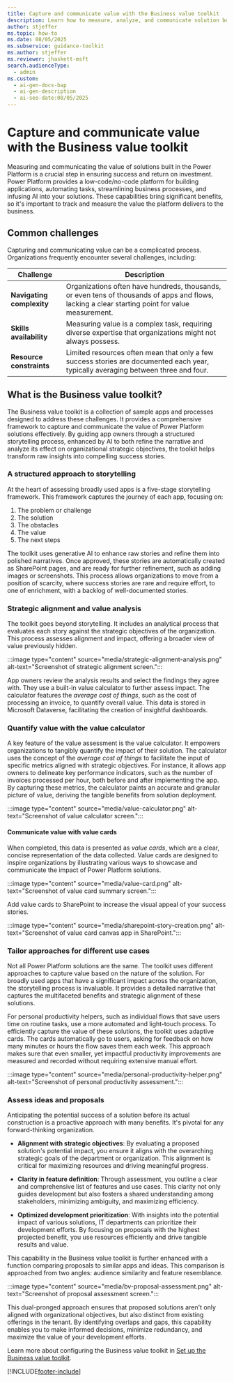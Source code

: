 ```yaml
---
title: Capture and communicate value with the Business value toolkit
description: Learn how to measure, analyze, and communicate solution benefits with the Business value toolkit to ensure success and return on investment.
author: stjeffer
ms.topic: how-to
ms.date: 08/05/2025
ms.subservice: guidance-toolkit
ms.author: stjeffer
ms.reviewer: jhaskett-msft
search.audienceType:
  - admin
ms.custom:
  - ai-gen-docs-bap
  - ai-gen-description
  - ai-seo-date:08/05/2025
---
```


# Capture and communicate value with the Business value toolkit

Measuring and communicating the value of solutions built in the Power Platform is a crucial step in ensuring success and return on investment. Power Platform provides a low-code/no-code platform for building applications, automating tasks, streamlining business processes, and infusing AI into your solutions. These capabilities bring significant benefits, so it's important to track and measure the value the platform delivers to the business.

## Common challenges

Capturing and communicating value can be a complicated process. Organizations frequently encounter several challenges, including:

| **Challenge**                           | **Description**                                                                                                         |
|------------------------------------------|-------------------------------------------------------------------------------------------------------------------------|
| **Navigating complexity**                | Organizations often have hundreds, thousands, or even tens of thousands of apps and flows, lacking a clear starting point for value measurement.  |
| **Skills availability**                  | Measuring value is a complex task, requiring diverse expertise that organizations might not always possess.                |
| **Resource constraints**                 | Limited resources often mean that only a few success stories are documented each year, typically averaging between three and four.     |

## What is the Business value toolkit?

The Business value toolkit is a collection of sample apps and processes designed to address these challenges. It provides a comprehensive framework to capture and communicate the value of Power Platform solutions effectively. By guiding app owners through a structured storytelling process, enhanced by AI to both refine the narrative and analyze its effect on organizational strategic objectives, the toolkit helps transform raw insights into compelling success stories.

### A structured approach to storytelling

At the heart of assessing broadly used apps is a five-stage storytelling framework. This framework captures the journey of each app, focusing on:

1. The problem or challenge
1. The solution
1. The obstacles
1. The value
1. The next steps

The toolkit uses generative AI to enhance raw stories and refine them into polished narratives. Once approved, these stories are automatically created as SharePoint pages, and are ready for further refinement, such as adding images or screenshots. This process allows organizations to move from a position of scarcity, where success stories are rare and require effort, to one of enrichment, with a backlog of well-documented stories.

### Strategic alignment and value analysis

The toolkit goes beyond storytelling. It includes an analytical process that evaluates each story against the strategic objectives of the organization. This process assesses alignment and impact, offering a broader view of value previously hidden.  

:::image type="content" source="media/strategic-alignment-analysis.png" alt-text="Screenshot of strategic alignment screen.":::

App owners review the analysis results and select the findings they agree with. They use a built-in value calculator to further assess impact. The calculator features the _average cost of things_, such as the cost of processing an invoice, to quantify overall value. This data is stored in Microsoft Dataverse, facilitating the creation of insightful dashboards.

### Quantify value with the value calculator

A key feature of the value assessment is the value calculator. It empowers organizations to tangibly quantify the impact of their solution. The calculator uses the concept of the _average cost of things_ to facilitate the input of specific metrics aligned with strategic objectives. For instance, it allows app owners to delineate key performance indicators, such as the number of invoices processed per hour, both before and after implementing the app. By capturing these metrics, the calculator paints an accurate and granular picture of value, deriving the tangible benefits from solution deployment.

:::image type="content" source="media/value-calculator.png" alt-text="Screenshot of value calculator screen.":::

#### Communicate value with value cards

When completed, this data is presented as _value cards_, which are a clear, concise representation of the data collected. Value cards are designed to inspire organizations by illustrating various ways to showcase and communicate the impact of Power Platform solutions.

:::image type="content" source="media/value-card.png" alt-text="Screenshot of value card summary screen.":::

Add value cards to SharePoint to increase the visual appeal of your success stories.

:::image type="content" source="media/sharepoint-story-creation.png" alt-text="Screenshot of value card canvas app in SharePoint.":::

### Tailor approaches for different use cases

Not all Power Platform solutions are the same. The toolkit uses different approaches to capture value based on the nature of the solution. For broadly used apps that have a significant impact across the organization, the storytelling process is invaluable. It provides a detailed narrative that captures the multifaceted benefits and strategic alignment of these solutions.

For personal productivity helpers, such as individual flows that save users time on routine tasks, use a more automated and light-touch process. To efficiently capture the value of these solutions, the toolkit uses adaptive cards. The cards automatically go to users, asking for feedback on how many minutes or hours the flow saves them each week. This approach makes sure that even smaller, yet impactful productivity improvements are measured and recorded without requiring extensive manual effort.

:::image type="content" source="media/personal-productivity-helper.png" alt-text="Screenshot of personal productivity assessment.":::

### Assess ideas and proposals

Anticipating the potential success of a solution before its actual construction is a proactive approach with many benefits. It's pivotal for any forward-thinking organization.

- **Alignment with strategic objectives**: By evaluating a proposed solution's potential impact, you ensure it aligns with the overarching strategic goals of the department or organization. This alignment is critical for maximizing resources and driving meaningful progress.

- **Clarity in feature definition**: Through assessment, you outline a clear and comprehensive list of features and use cases. This clarity not only guides development but also fosters a shared understanding among stakeholders, minimizing ambiguity, and maximizing efficiency.

- **Optimized development prioritization**: With insights into the potential impact of various solutions, IT departments can prioritize their development efforts. By focusing on proposals with the highest projected benefit, you use resources efficiently and drive tangible results and value.

This capability in the Business value toolkit is further enhanced with a function comparing proposals to similar apps and ideas. This comparison is approached from two angles: audience similarity and feature resemblance.

:::image type="content" source="media/bv-proposal-assessment.png" alt-text="Screenshot of proposal assessment screen.":::

This dual-pronged approach ensures that proposed solutions aren't only aligned with organizational objectives, but also distinct from existing offerings in the tenant. By identifying overlaps and gaps, this capability enables you to make informed decisions, minimize redundancy, and maximize the value of your development efforts.

Learn more about configuring the Business value toolkit in [Set up the Business value toolkit](setup-business-value-toolkit.md).

[!INCLUDE[footer-include](../../includes/footer-banner.md)]
